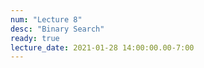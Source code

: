 ```yaml
---
num: "Lecture 8"
desc: "Binary Search"
ready: true
lecture_date: 2021-01-28 14:00:00.00-7:00
---
```


